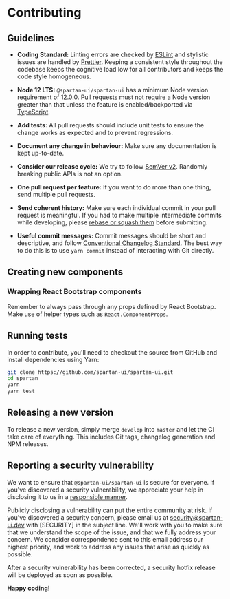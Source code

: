 # Contributing

## Guidelines

- **Coding Standard:** Linting errors are checked by [ESLint][link-eslint] and
  stylistic issues are handled by [Prettier][link-prettier]. Keeping a
  consistent style throughout the codebase keeps the cognitive load low for all
  contributors and keeps the code style homogeneous.

- **Node 12 LTS:** `@spartan-ui/spartan-ui` has a minimum Node version
  requirement of 12.0.0. Pull requests must not require a Node version greater
  than that unless the feature is enabled/backported via
  [TypeScript][link-typescript].

- **Add tests:** All pull requests should include unit tests to ensure the
  change works as expected and to prevent regressions.

- **Document any change in behaviour:** Make sure any documentation is kept
  up-to-date.

- **Consider our release cycle:** We try to follow [SemVer v2][link-semver].
  Randomly breaking public APIs is not an option.

- **One pull request per feature:** If you want to do more than one thing, send
  multiple pull requests.

- **Send coherent history:** Make sure each individual commit in your pull
  request is meaningful. If you had to make multiple intermediate commits while
  developing, please [rebase or squash them][link-git-rewrite] before
  submitting.

- **Useful commit messages:** Commit messages should be short and descriptive,
  and follow [Conventional Changelog Standard][link-conventional-changelog].
  The best way to do this is to use `yarn commit` instead of interacting with
  Git directly.

## Creating new components

### Wrapping React Bootstrap components

Remember to always pass through any props defined by React Bootstrap.
Make use of helper types such as `React.ComponentProps`.

## Running tests

In order to contribute, you'll need to checkout the source from GitHub and
install dependencies using Yarn:

``` bash
git clone https://github.com/spartan-ui/spartan-ui.git
cd spartan
yarn
yarn test
```

## Releasing a new version

To release a new version, simply merge `develop` into `master` and let the CI
take care of everything. This includes Git tags, changelog generation and NPM
releases.

## Reporting a security vulnerability

We want to ensure that `@spartan-ui/spartan-ui` is secure for everyone. If
you've discovered a security vulnerability, we appreciate your help in
disclosing it to us in a [responsible manner][link-responsible-disclosure].

Publicly disclosing a vulnerability can put the entire community at risk. If
you've discovered a security concern, please email us at
security@spartan-ui.dev with [SECURITY] in the subject line. We'll work with
you to make sure that we understand the scope of the issue, and that we fully
address your concern. We consider correspondence sent to this email address our
highest priority, and work to address any issues that arise as quickly as
possible.

After a security vulnerability has been corrected, a security hotfix release
will be deployed as soon as possible.

**Happy coding**!

[link-eslint]: https://eslint.org/
[link-prettier]: https://prettier.io/
[link-typescript]: https://www.typescriptlang.org/
[link-semver]: http://semver.org/
[link-git-rewrite]: http://www.git-scm.com/book/en/v2/Git-Tools-Rewriting-History#Changing-Multiple-Commit-Messages
[link-conventional-changelog]: https://github.com/conventional-changelog/conventional-changelog
[link-responsible-disclosure]: http://en.wikipedia.org/wiki/Responsible_disclosure
